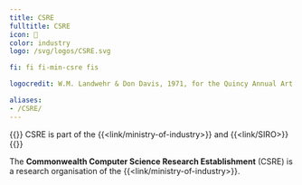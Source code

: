 ```yaml
---
title: CSRE
fulltitle: CSRE
icon: 🔬
color: industry
logo: /svg/logos/CSRE.svg

fi: fi fi-min-csre fis

logocredit: W.M. Landwehr & Don Davis, 1971, for the Quincy Annual Art Show

aliases:
- /CSRE/
---
```

{{<note series>}}
 CSRE is part of the {{<link/ministry-of-industry>}} and {{<link/SIRO>}}
{{</note>}}

The <span class="fi fi-min-csre fis"></span> **Commonwealth Computer Science Research Establishment** (CSRE) is a research organisation of the {{<link/ministry-of-industry>}}.